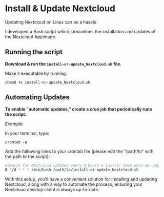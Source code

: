 # Install & Update Nextcloud
Updating Nextcloud on Linux can be a hassle.

I developed a Bash script which streamlines the installation and updates of the Nextcloud AppImage.

## Running the script
**Download & run the `install-or-update_Nextcloud.sh` file.**

Make it executable by running: 

`chmod +x install-or-update_Nextcloud.sh`

## Automating Updates
**To enable "automatic updates," create a cron job that periodically runs the script.**

*Example:*

In your terminal, type:

`crontab -e`

Add the following lines to your crontab file (please edit the "/path/to" with the path to the script):
```bash
#Search for Nextcloud updates every 4 hours & install them when an update is available.
0 */4 * * * /bin/bash /path/to/install-or-update_Nextcloud.sh
```

With this setup, you'll have a convenient solution for installing and updating Nextcloud, along with a way to automate the process, ensuring your Nextcloud desktop client is always up-to-date.
